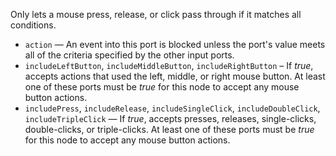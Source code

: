 Only lets a mouse press, release, or click pass through if it matches all conditions.

   - `action` — An event into this port is blocked unless the port's value meets all of the criteria specified by the other input ports.
   - `includeLeftButton`, `includeMiddleButton`, `includeRightButton` – If *true*, accepts actions that used the left, middle, or right mouse button. At least one of these ports must be *true* for this node to accept any mouse button actions.
   - `includePress`, `includeRelease`, `includeSingleClick`, `includeDoubleClick`, `includeTripleClick` — If *true*, accepts presses, releases, single-clicks, double-clicks, or triple-clicks. At least one of these ports must be *true* for this node to accept any mouse button actions.
